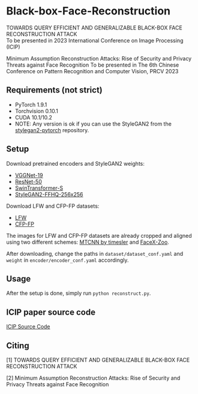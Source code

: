 # Black-box-Face-Reconstruction
TOWARDS QUERY EFFICIENT AND GENERALIZABLE BLACK-BOX FACE RECONSTRUCTION ATTACK  
To be presented in 2023 International Conference on Image Processing (ICIP)

Minimum Assumption Reconstruction Attacks: Rise of Security and Privacy Threats against Face Recognition
To be presented in The 6th Chinese Conference on Pattern Recognition and Computer Vision, PRCV 2023

## Requirements (not strict)
- PyTorch 1.9.1
- Torchvision 0.10.1
- CUDA 10.1/10.2
- NOTE: Any version is ok if you can use the StyleGAN2 from the <a href="https://github.com/rosinality/stylegan2-pytorch"> stylegan2-pytorch</a> repository.

## Setup
Download pretrained encoders and StyleGAN2 weights:
- <a href="https://drive.google.com/file/d/1eVq2hhjHiO494qkDcGhG5EdxYOilu--7/view?usp=share_link">VGGNet-19</a>
- <a href="https://drive.google.com/file/d/1pDOX9_bQAgSkJp8W-EVq4iKBg07gTQLE/view?usp=drivesdk">ResNet-50</a>
- <a href="https://drive.google.com/file/d/1BDDpjhUYCwQde6KzR2ztGkMqgE8Nq9E2/view?usp=share_link">SwinTransformer-S</a>
- <a href="https://drive.google.com/file/d/1W4ZmSxm3gROz205JoikqVeHRroM2_fXY/view?usp=share_link">StyleGAN2-FFHQ-256x256</a>

Download LFW and CFP-FP datasets:
- <a href="https://drive.google.com/file/d/1lckCEDPjOFAyJRjpdWnfseqI50_yEXAW/view?usp=share_link">LFW</a>
- <a href="https://drive.google.com/file/d/1s769SGpacLQ3qDx413RVtRbYQrJfu0M3/view?usp=share_link">CFP-FP</a>

The images for LFW and CFP-FP datasets are already cropped and aligned using two different schemes: <a href="https://github.com/timesler/facenet-pytorch" target="_blank">MTCNN by timesler</a> and <a href="https://github.com/JDAI-CV/FaceX-Zoo/issues/30"> FaceX-Zoo</a>.

After downloading, change the paths in ```dataset/dataset_conf.yaml``` and ```weight``` in ```encoder/encoder_conf.yaml``` accordingly.

## Usage
After the setup is done, simply run ```python reconstruct.py```.

## ICIP paper source code

[ICIP Source Code](https://github.com/1ho0jin1/Black-box-Face-Reconstruction)

## Citing 
[1] TOWARDS QUERY EFFICIENT AND GENERALIZABLE BLACK-BOX FACE RECONSTRUCTION ATTACK  

[2] Minimum Assumption Reconstruction Attacks: Rise of Security and Privacy Threats against Face Recognition

